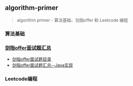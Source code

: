 ## algorithm-primer

>
> algorithm primer - 算法基础、剑指offer 和 Leetcode 编程
>

### 算法基础

### [剑指offer面试题汇总](interview-for-offer)
+ [剑指offer面试题目录](interview-for-offer/README.md)
+ [剑指offer面试题汇总--Java实现](interview-for-offer/md/剑指offer面试题汇总.md)

### Leetcode编程

